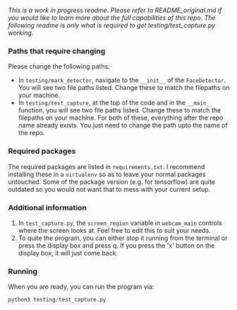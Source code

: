 *This is a work in progress readme. Please refer to README_original.md if you would like to learn more about the full capabilities of this repo.
The following readme is only what is required to get testing/test_capture.py working.*

### Paths that require changing
Please change the following paths:
- In `testing/mark_detector`, navigate to the `__init__` of the `FaceDetector`. You will see two file paths listed. Change these to match the filepaths on your machine.
- In `testing/test_capture`, at the top of the code and in the `__main__` function, you will see two file paths listed. Change these to match the filepaths on your machine.
For both of these, everything after the repo name already exists. You just need to change the path upto the name of the repo.

### Required packages
The required packages are listed in `requirements.txt`. I recommend installing these in a `virtualenv` so as to leave your normal packages untouched. Some of the package version (e.g. for tensorflow) are quite outdated so you would not want that to mess with your current setup.

### Additional information
1. In `test_capture.py`, the `screen_region` variable in `webcam_main` controls where the screen looks at. Feel free to edit this to suit your needs.
2. To quite the program, you can either stop it running from the terminal or press the display box and press q. If you press the 'x' button on the display box, it will just come back.

### Running
When you are ready, you can run the program via:
```python
python3 testing/test_capture.py
```


